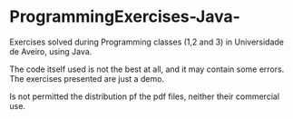 # ProgrammingExercises-Java-
Exercises solved during Programming classes (1,2 and 3) in Universidade de Aveiro, using Java.

The code itself used is not the best at all, and it may contain some errors. The exercises presented are just a demo.

Is not permitted the distribution pf the pdf files, neither their commercial use.
